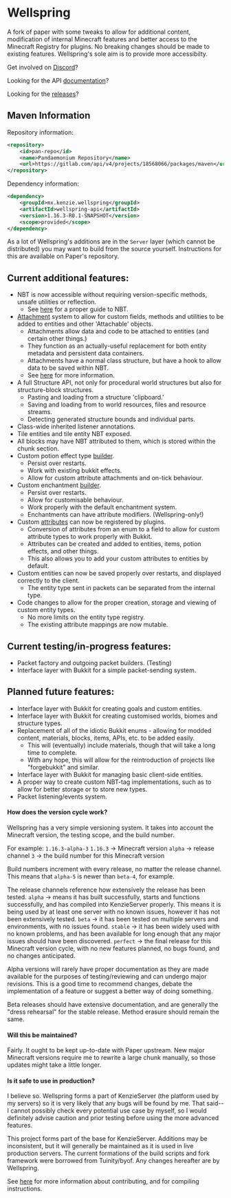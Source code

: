 Wellspring
===========

A fork of paper with some tweaks to allow for additional content, modification of internal Minecraft features and better access to the Minecraft Registry for plugins.
No breaking changes should be made to existing features. Wellspring's sole aim is to provide more accessibilty.

Get involved on [Discord](https://discord.gg/gMdgGKM)?

Looking for the API [documentation](https://wellspri.ng/apidocs)?

Looking for the [releases](https://github.com/Moderocky/Wellspring/releases)?


Maven Information
-----
Repository information:
```xml
<repository>
    <id>pan-repo</id>
    <name>Pandaemonium Repository</name>
    <url>https://gitlab.com/api/v4/projects/18568066/packages/maven</url>
</repository>
```

Dependency information:
```xml
<dependency>
    <groupId>mx.kenzie.wellspring</groupId>
    <artifactId>wellspring-api</artifactId>
    <version>1.16.3-R0.1-SNAPSHOT</version>
    <scope>provided</scope>
</dependency>
```

As a lot of Wellspring's additions are in the `Server` layer (which cannot be distributed) you may want to build from the source yourself.
Instructions for this are available on Paper's repository.


Current additional features:
-----
 * NBT is now accessible without requiring version-specific methods, unsafe utilities or reflection.
   * See [here](https://github.com/Moderocky/Wellspring/blob/master/guides/nbt.md) for a proper guide to NBT.
 * [Attachment](https://github.com/Moderocky/Wellspring/blob/master/guides/attachments.md) system to allow for custom fields, methods and utilities to be added to entities and other 'Attachable' objects.
   * Attachments allow data and code to be attached to entities (and certain other things.)
   * They function as an actually-useful replacement for both entity metadata and persistent data containers.
   * Attachments have a normal class structure, but have a hook to allow data to be saved within NBT.
   * See [here](https://github.com/Moderocky/Wellspring/blob/master/guides/attachments.md) for more information.
 * A full Structure API, not only for procedural world structures but also for structure-block structures.
   * Pasting and loading from a structure 'clipboard.'
   * Saving and loading from to world resources, files and resource streams.
   * Detecting generated structure bounds and individual parts.
 * Class-wide inherited listener annotations.
 * Tile entities and tile entity NBT exposed.
 * All blocks may have NBT attributed to them, which is stored within the chunk section.
 * Custom potion effect type [builder](https://github.com/Moderocky/Wellspring/blob/master/guides/potions.md).
   * Persist over restarts.
   * Work with existing bukkit effects.
   * Allow for custom attribute attachments and on-tick behaviour.
 * Custom enchantment [builder](https://github.com/Moderocky/Wellspring/blob/master/guides/enchantments.md).
   * Persist over restarts.
   * Allow for customisable behaviour.
   * Work properly with the default enchantment system.
   * Enchantments can have attribute modifiers. (Wellspring-only!)
 * Custom [attributes](https://github.com/Moderocky/Wellspring/blob/master/guides/attributes.md) can now be registered by plugins.
   * Conversion of attributes from an enum to a field to allow for custom attribute types to work properly with Bukkit.
   * Attributes can be created and added to entities, items, potion effects, and other things.
   * This also allows you to add your custom attributes to entities by default.
 * Custom entities can now be saved properly over restarts, and displayed correctly to the client.
   * The entity type sent in packets can be separated from the internal type.
 * Code changes to allow for the proper creation, storage and viewing of custom entity types.
   * No more limits on the entity type registry.
   * The existing attribute mappings are now mutable.

Current testing/in-progress features:
-----
 * Packet factory and outgoing packet builders. (Testing)
 * Interface layer with Bukkit for a simple packet-sending system.

Planned future features:
-----
 * Interface layer with Bukkit for creating goals and custom entities.
 * Interface layer with Bukkit for creating customised worlds, biomes and structure types.
 * Replacement of all of the idiotic Bukkit enums - allowing for modded content, materials, blocks, items, APIs, etc. to be added easily.
   * This will (eventually) include materials, though that will take a long time to complete.
   * With any hope, this will allow for the reintroduction of projects like "forgebukkit" and similar.
 * Interface layer with Bukkit for managing basic client-side entities.
 * A proper way to create custom NBT-tag implementations, such as to allow for better storage or to store new types.
 * Packet listening/events system.

#### How does the version cycle work?
Wellspring has a very simple versioning system.
It takes into account the Minecraft version, the testing scope, and the build number.

For example: `1.16.3-alpha-3`
`1.16.3` -> Minecraft version
`alpha` -> release channel
`3` -> the build number for this Minecraft version

Build numbers increment with every release, no matter the release channel. This means that `alpha-5` is newer than `beta-4`, for example.

The release channels reference how extensively the release has been tested.
`alpha` -> means it has built successfully, starts and functions successfully, and has compiled into KenzieServer properly. This means it is being used by at least one server with no known issues, however it has not been extensively tested.
`beta` -> it has been tested on multiple servers and environments, with no issues found.
`stable` -> it has been widely used with no known problems, and has been available for long enough that any major issues should have been discovered.
`perfect` -> the final release for this Minecraft version cycle, with no new features planned, no bugs found, and no changes anticipated.

Alpha versions will rarely have proper documentation as they are made available for the purposes of testing/reviewing and can undergo major revisions. This is a good time to recommend changes, debate the implementation of a feature or suggest a better way of doing something.

Beta releases should have extensive documentation, and are generally the "dress rehearsal" for the stable release. Method erasure should remain the same.

#### Will this be maintained?
Fairly. It ought to be kept up-to-date with Paper upstream. New major Minecraft versions require me to rewrite a large chunk manually, so those updates might take a little longer.

#### Is it safe to use in production?
I believe so. Wellspring forms a part of KenzieServer (the platform used by my servers) so it is very likely that any bugs will be found by me.
That said-- I cannot possibly check every potential use case by myself, so I would definitely advise caution and prior testing before using the more advanced features.



This project forms part of the base for KenzieServer. Additions may be inconsistent, but it will generally be maintained as it is used in live production servers.
The current formations of the build scripts and fork framework were borrowed from Tuinity/byof. Any changes hereafter are by Wellspring.

See [here]((https://github.com/Moderocky/Wellspring/blob/master/guides/contributing.md)) for more information about contributing, and for compiling instructions.
